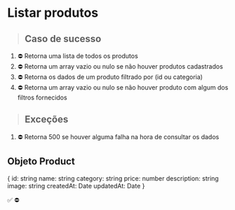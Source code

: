 # Listar produtos

> ## Caso de sucesso

1. ⛔ Retorna uma lista de todos os produtos
2. ⛔ Retorna um array vazio ou nulo se não houver produtos cadastrados
3. ⛔ Retorna os dados de um produto filtrado por (id ou categoria)
4. ⛔ Retorna um array vazio ou nulo se não houver produto com algum dos filtros fornecidos

> ## Exceções
1. ⛔ Retorna 500 se houver alguma falha na hora de consultar os dados


## Objeto Product
{
  	id: string
    name: string
    category: string
    price: number
    description: string
    image: string
    createdAt: Date
    updatedAt: Date
}

✅
⛔